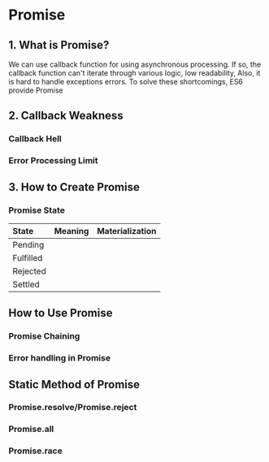 # Promise

## 1. What is Promise?

We can use callback function for using asynchronous processing. If so, the callback function can't iterate through various logic, low readability, Also, it is hard to handle exceptions errors. To solve these shortcomings,  ES6 provide Promise 

## 2. Callback Weakness

### Callback Hell

### Error Processing Limit

## 3. How to Create Promise

### Promise State

| State | Meaning | Materialization |
| :--- | :--- | :--- |
| Pending |  |  |
| Fulfilled |  |  |
| Rejected |  |  |
| Settled |  |  |

## How to Use Promise

### Promise Chaining

### Error handling in Promise

## Static Method of Promise 

### Promise.resolve/Promise.reject <a id="71-promiseresolvepromisereject"></a>

### Promise.all <a id="72-promiseall"></a>

### Promise.race <a id="73-promiserace"></a>

